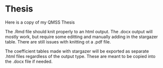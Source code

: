 # Thesis
Here is a copy of my QMSS Thesis

The .Rmd file should knit properly to an html output. 
The .docx output will mostly work, but require some editting and manually adding in the stargazer table.
There are still issues with knitting ot a .pdf file.

The coefficient tables made with stargazer will be exported as separate .html files regardless of the output type.
These are meant to be copied into the .docx file if needed.
